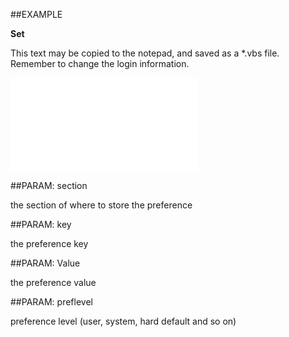 

##EXAMPLE

**Set**

This text may be copied to the notepad, and saved as a *.vbs file. Remember to change the login information.

![](../../Examples/vbs/SOPreference.Set.vbs.txt)







##PARAM: section

the section of where to store the preference





##PARAM: key

the preference key





##PARAM: Value

the preference value





##PARAM: preflevel

preference level (user, system, hard default and so on)



